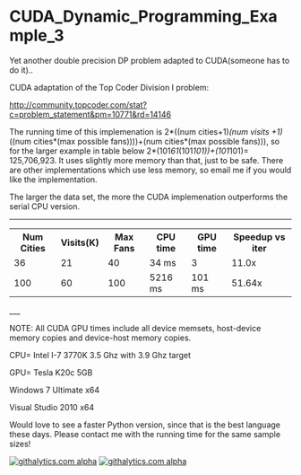 CUDA_Dynamic_Programming_Example_3
==================================

Yet another double precision DP problem adapted to CUDA(someone has to do it)..

CUDA adaptation of the Top Coder Division I problem:

http://community.topcoder.com/stat?c=problem_statement&pm=10771&rd=14146

The running time of this implemenation is 2*((num cities+1)*(num visits +1)*((num cities*(max possible fans))))+(num cities*(max possible fans))), so for the larger example in table below 2*(101*61*(101*101))+(101*101)= 125,706,923. It uses slightly more memory than that, just to be safe. There are other implementations which use less memory, so email me if you would like the implementation.

The larger the data set, the more the CUDA implemenation outperforms the serial CPU version.

____
<table>
<tr>
    <th>Num Cities</th><th>Visits(K)</th><th>Max Fans</th><th>CPU time</th><th>GPU time</th><th>Speedup vs iter</th>
</tr>

  <tr>
    <td>36</td><td>21</td><td>40</td><td> 34 ms</td><td>  3</td><td> 11.0x</td>
  </tr>
  <tr>
    <td>100</td><td>60 </td><td>100</td><td> 5216 ms</td><td>  101 ms</td><td> 51.64x</td>
  </tr>
</table>  
___

NOTE: All CUDA GPU times include all device memsets, host-device memory copies and device-host memory copies.

CPU= Intel I-7 3770K 3.5 Ghz with 3.9 Ghz target

GPU= Tesla K20c 5GB

Windows 7 Ultimate x64

Visual Studio 2010 x64

Would love to see a faster Python version, since that is the best language these days. Please contact me with the running time for the same sample sizes!

<script>
  (function(i,s,o,g,r,a,m){i['GoogleAnalyticsObject']=r;i[r]=i[r]||function(){
  (i[r].q=i[r].q||[]).push(arguments)},i[r].l=1*new Date();a=s.createElement(o),
  m=s.getElementsByTagName(o)[0];a.async=1;a.src=g;m.parentNode.insertBefore(a,m)
  })(window,document,'script','//www.google-analytics.com/analytics.js','ga');

  ga('create', 'UA-43459430-1', 'github.com');
  ga('send', 'pageview');

</script>

[![githalytics.com alpha](https://cruel-carlota.pagodabox.com/d40d1ae4136dd45569d36b3e67930e12 "githalytics.com")](http://githalytics.com/OlegKonings/CUDA_vs_CPU_DynamicProgramming_double)
[![githalytics.com alpha](https://cruel-carlota.pagodabox.com/d40d1ae4136dd45569d36b3e67930e12 "githalytics.com")](http://githalytics.com/OlegKonings/CUDA_vs_CPU_DynamicProgramming_double)
